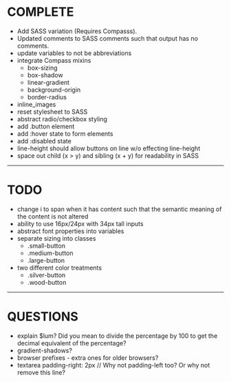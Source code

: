 # COMPLETE
* Add SASS variation (Requires Compasss).
* Updated comments to SASS comments such that output has no comments.
* update variables to not be abbreviations
* integrate Compass mixins
  * box-sizing
  * box-shadow
  * linear-gradient
  * background-origin
  * border-radius
* inline_images
* reset stylesheet to SASS
* abstract radio/checkbox styling
* add .button element
* add :hover state to form elements
* add :disabled state
* line-height should allow buttons on line w/o effecting line-height
* space out child (x > y) and sibling (x + y) for readability in SASS

---
# TODO
* change i to span when it has content such that the semantic meaning of the content is not altered
* ability to use 16px/24px with 34px tall inputs
* abstract font properties into variables
* separate sizing into classes
  * .small-button
  * .medium-button
  * .large-button
* two different color treatments
  * .silver-button
  * .wood-button

---
# QUESTIONS
* explain $lum? Did you mean to divide the percentage by 100 to get the decimal equivalent of the percentage?
* gradient-shadows?
* browser prefixes - extra ones for older browsers?
* textarea padding-right: 2px // Why not padding-left too? Or why not remove this line?
